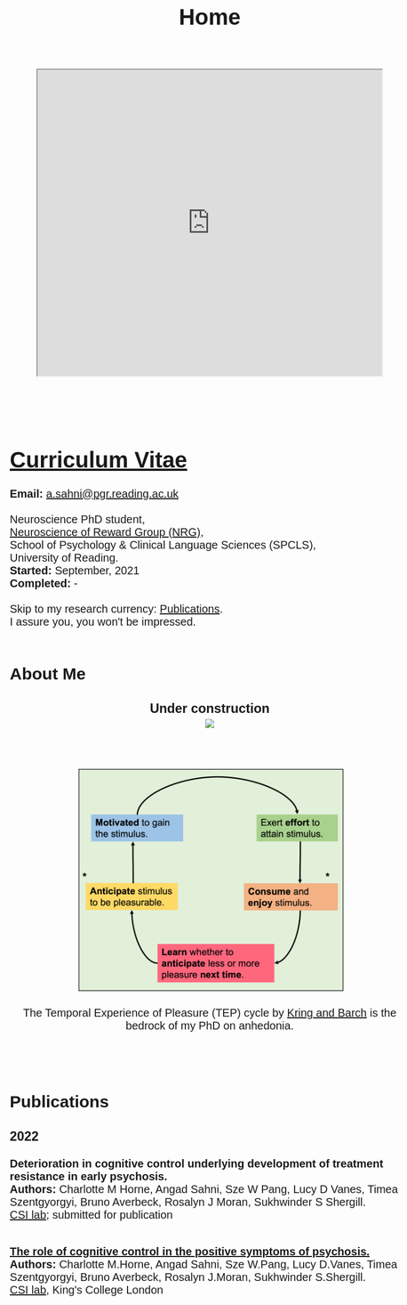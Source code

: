 <h1 align="center"> Home </h1><br>

<p align="center"><iframe src="https://reading.onlinesurveys.ac.uk/contact_survey1" width="620" height="550"></iframe></p>
<br>
<br>

<h1><a href="https://angadsahni93.github.io/pdfs/CV.pdf" target="blank_">Curriculum Vitae</a></h1>

**Email:** <a href= "mailto: a.sahni@pgr.reading.ac.uk">a.sahni@pgr.reading.ac.uk</a> 
<br>
<br>
Neuroscience PhD student,<br>
<a href="https://www.nrg-lab.co.uk/" target="blank_">Neuroscience of Reward Group (NRG)</a>,<br> 
School of Psychology & Clinical Language Sciences (SPCLS),<br>
University of Reading.<br>
**Started:** September, 2021 <br>
**Completed:** - 
<br>
<br>
Skip to my research currency: [Publications](README.md#publications).<br>I assure you, you won't be impressed.
<br>
<br>

## About Me

<h3 align="center">Under construction<br><img src="https://c.tenor.com/v74OLsf4a7UAAAAM/agnes-sorry.gif" style="height:200px"></h3><br>

<p align="center"><img src="imgs/tep_comp.png" style="height:400px"><br><br>
  The Temporal Experience of Pleasure (TEP) cycle by <a href="https://www.ncbi.nlm.nih.gov/pmc/articles/PMC4020953/">Kring and Barch</a> is the bedrock of my PhD on anhedonia.
  </p>

<!-- My first degree was an integrated-MSc in Neuroscience from UCL. -->

<br>
<br>

## Publications

### 2022
**Deterioration in cognitive control underlying development of treatment resistance in early psychosis.** <br>
**Authors:** Charlotte M Horne, Angad Sahni, Sze W Pang, Lucy D Vanes, Timea Szentgyorgyi, Bruno Averbeck, Rosalyn J Moran, Sukhwinder S Shergill.<br>
[CSI lab](http://www.csilab.org/); submitted for publication
<br>
<br>

<b><a href="https://doi.org/10.1016/j.nicl.2022.103004" target="blank_">The role of cognitive control in the positive symptoms of psychosis.</a></b><br>
**Authors:** Charlotte M.Horne, Angad Sahni, Sze W.Pang, Lucy D.Vanes, Timea Szentgyorgyi, Bruno Averbeck, Rosalyn J.Moran, Sukhwinder S.Shergill. <br>
[CSI lab](http://www.csilab.org/), King's College London


<br>  
<br>  
<br>  
<br>  
<br>  
<br>  

<style>
body {
  font-family: Arial, Helvetica, sans-serif;
  font-size: 20px;
}

#myBtn {
  display: none;
  position: fixed;
  bottom: 100px;
  right: 30px;
  z-index: 99;
  font-size: 16px;
  border: none;
  outline: none;
  background-color: green;
  color: white;
  cursor: pointer;
  padding: 15px;
  border-radius: 4px;
}

#myBtn:hover {
  background-color: white;
  color: green;
}
</style>

<button onclick="topFunction()" id="myBtn" title="Go to top">SIGN ME<br>UP!</button>

<script>
//Get the button
var mybutton = document.getElementById("myBtn");

// When the user scrolls down 100px from the top of the document, show the button
window.onscroll = function() {scrollFunction()};

function scrollFunction() {
  if (document.body.scrollTop > 100 || document.documentElement.scrollTop > 100) {
    mybutton.style.display = "block";
  } else {
    mybutton.style.display = "none";
  }
}

// When the user clicks on the button, scroll to the top of the document
function topFunction() {
  document.body.scrollTop = 100;
  document.documentElement.scrollTop = 100;
}
</script>
